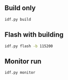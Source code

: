 
## Build only
``` bash
idf.py build
```

## Flash with building
``` bash
idf.py flash -b 115200
```

## Monitor run
``` bash
idf.py monitor
```
